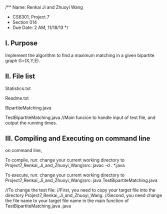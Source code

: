 /** Name: Renkai Ji and Zhuoyi Wang
* CS6301, Project 7
* Section 014
* Due Date: 2 AM, 11/18/13
*/


I. Purpose
----------

Implement the algorithm to find a maximum matching in a given bipartite graph G=(X,Y,E).


II. File list
--------------

Statistics.txt

Readme.txt

BipartiteMatching.java

TestBipartiteMatching.java
//Main funcion to handle input of test file, and output the running times. 
	



III. Compiling and Executing on command line
---------------------------------------------
on command line,

To compile, run:
change your current working directory to Project7_Renkai_Ji_and_Zhuoyi_Wang\src:
javac -d . *.java


To execute, run:
change your current working directory to Project7_Renkai_Ji_and_Zhuoyi_Wang\src:
java TestBipartiteMatching.java

//To change the test file:
//First, you need to copy your target file into the directory Project7_Renkai_Ji_and_Zhuoyi_Wang. 
//Second, you need change the file name to your target file name in the main function of TestBipartiteMatching.java
.java


